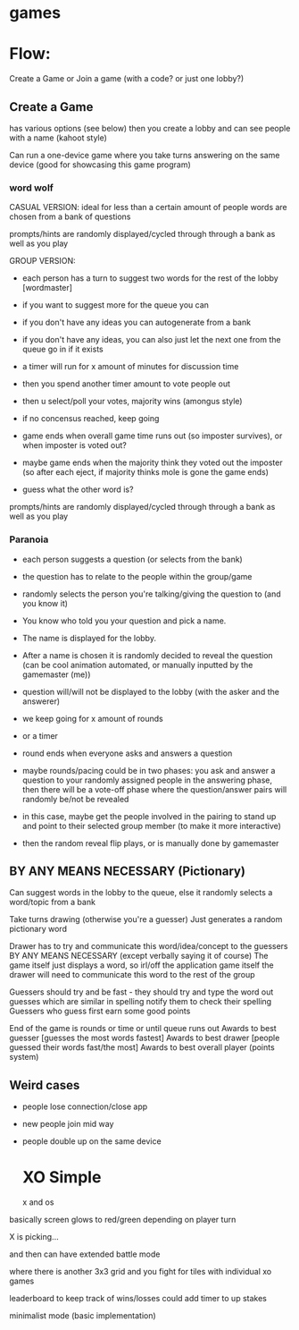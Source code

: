 # games

# Flow:
Create a Game or Join a game (with a code? or just one lobby?)

## Create a Game
has various options (see below)
then you create a lobby and can see people with a name (kahoot style)

Can run a one-device game where you take turns answering on the same device (good for showcasing this game program)

### word wolf 
CASUAL VERSION:
ideal for less than a certain amount of people
words are chosen from a bank of questions

prompts/hints are randomly displayed/cycled through through a bank as well as you play

GROUP VERSION:
- each person has a turn to suggest two words for the rest of the lobby [wordmaster]
- if you want to suggest more for the queue you can
- if you don't have any ideas you can autogenerate from a bank
- if you don't have any ideas, you can also just let the next one from the queue go in if it exists
- a timer will run for x amount of minutes for discussion time
- then you spend another timer amount to vote people out
- then u select/poll your votes, majority wins (amongus style)
- if no concensus reached, keep going
- game ends when overall game time runs out (so imposter survives), or when imposter is voted out?
- maybe game ends when the majority think they voted out the imposter (so after each eject, if majority thinks mole is gone the game ends)

- guess what the other word is?

prompts/hints are randomly displayed/cycled through through a bank as well as you play



### Paranoia
- each person suggests a question (or selects from the bank)
- the question has to relate to the people within the group/game
- randomly selects the person you're talking/giving the question to (and you know it)
- You know who told you your question and pick a name.
- The name is displayed for the lobby.
- After a name is chosen it is randomly decided to reveal the question (can be cool animation automated, or manually inputted by the gamemaster (me))
- question will/will not be displayed to the lobby (with the asker and the answerer)
- we keep going for x amount of rounds
- or a timer
- round ends when everyone asks and answers a question

- maybe rounds/pacing could be in two phases: you ask and answer a question to your randomly assigned people in the answering phase, then there will be a vote-off phase where the question/answer pairs will randomly be/not be revealed
- in this case, maybe get the people involved in the pairing to stand up and point to their selected group member (to make it more interactive)
- then the random reveal flip plays, or is manually done by gamemaster

## BY ANY MEANS NECESSARY (Pictionary)
Can suggest words in the lobby to the queue, else it randomly selects a word/topic from a bank

Take turns drawing (otherwise you're a guesser)
Just generates a random pictionary word

Drawer has to try and communicate this word/idea/concept to the guessers BY ANY MEANS NECESSARY (except verbally saying it of course)
The game itself just displays a word, so irl/off the application game itself the drawer will need to communicate this word to the rest of the group

Guessers should try and be fast - they should try and type the word out 
guesses which are similar in spelling notify them to check their spelling
Guessers who guess first earn some good points


End of the game is rounds or time or until queue runs out
Awards to best guesser [guesses the most words fastest]
Awards to best drawer [people guessed their words fast/the most]
Awards to best overall player (points system)


## Weird cases
- people lose connection/close app
- new people join mid way
- people double up on the same device

  # XO Simple
  x and os

basically screen glows to red/green depending on player turn

X is picking...

and then can have extended battle mode

where there is another 3x3 grid and you fight for tiles with individual xo games

leaderboard to keep track of wins/losses
could add timer to up stakes

minimalist mode (basic implementation)
